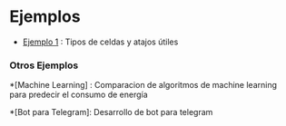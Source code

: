 # Ejemplos 

* [Ejemplo 1](#) : Tipos de celdas y atajos útiles 




### Otros Ejemplos


*[Machine Learning] : Comparacion de algoritmos de machine learning para
predecir el consumo de energía

*[Bot para Telegram]: Desarrollo de bot para telegram 


